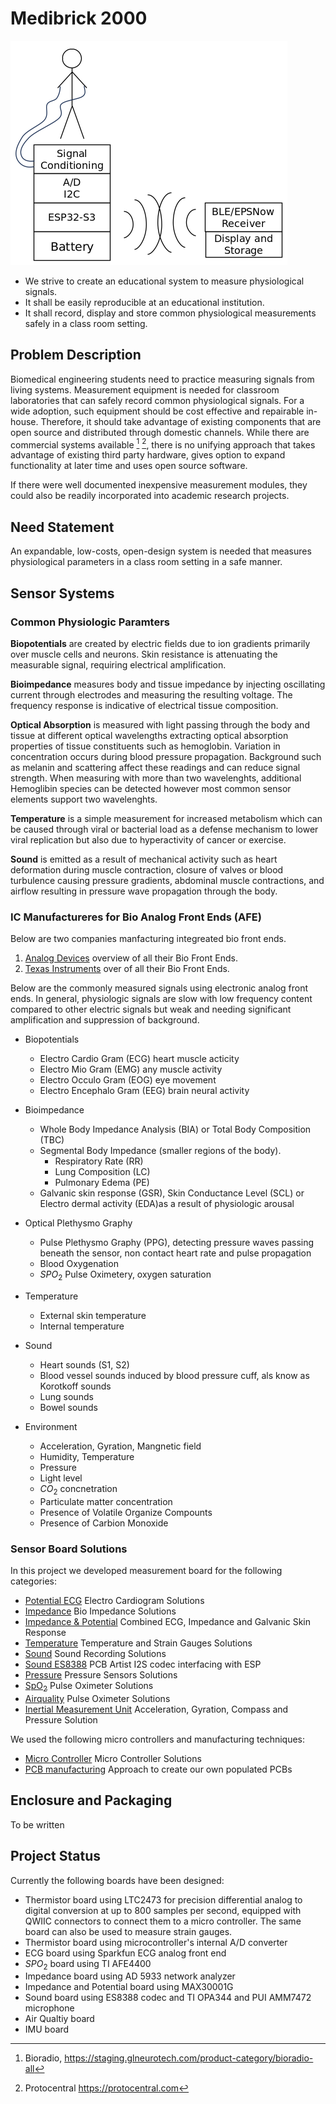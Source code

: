 # Medibrick 2000

![alt text](./assetts/Concept.png)

- We strive to create an educational system to measure physiological signals.
- It shall be easily reproducible at an educational institution.
- It shall record, display and store common physiological measurements safely in a class room setting.

## Problem Description

Biomedical engineering students need to practice measuring signals from living systems.
Measurement equipment is needed for classroom laboratories that can safely record common physiological signals.
For a wide adoption, such equipment should be cost effective and repairable in-house.
Therefore, it should take advantage of existing components that are open source and distributed through domestic channels.
While there are commercial systems available [^fn1] [^fn2], there is no unifying approach that takes advantage of existing third party hardware, gives option to expand functionality at later time and uses open source software. 

If there were well documented inexpensive measurement modules, they could also be readily incorporated into academic research projects.

[^fn1]: Bioradio, https://staging.glneurotech.com/product-category/bioradio-all
[^fn2]: Protocentral https://protocentral.com

## Need Statement

An expandable, low-costs, open-design system is needed that measures physiological parameters in a class room setting in a safe manner.

## Sensor Systems

### Common Physiologic Paramters

**Biopotentials** are created by electric fields due to ion gradients primarily over muscle cells and neurons. Skin resistance is attenuating the measurable signal, requiring electrical amplification.

**Bioimpedance** measures body and tissue impedance by injecting oscillating current through electrodes and measuring the resulting voltage. The frequency response is indicative of electrical tissue composition.

**Optical Absorption** is measured with light passing through the body and tissue at different optical wavelengths extracting optical absorption properties of tissue constituents such as hemoglobin. Variation in concentration occurs during blood pressure propagation. Background such as melanin and scattering affect these readings and can reduce signal strength. When measuring with more than two wavelenghts, additional Hemoglibin species can be detected however most common sensor elements support two wavelenghts.

**Temperature** is a simple measurement for increased metabolism which can be caused through viral or bacterial load as a defense mechanism to lower viral replication but also due to hyperactivity of cancer or exercise.

**Sound** is emitted as a result of mechanical activity such as heart deformation during muscle contraction, closure of valves or blood turbulence causing pressure gradients, abdominal muscle contractions, and airflow resulting in pressure wave propagation through the body.

### IC Manufactureres for Bio Analog Front Ends (AFE)
Below are two companies manfacturing integreated bio front ends.

1) [Analog Devices](https://ez.analog.com/webinar/m/presentations/2742) overview of all their Bio Front Ends.
2) [Texas Instruments](https://www.ti.com/data-converters/integrated-special-function/medical-afes/biosensing-afes/overview.html) over of all their Bio Front Ends.

Below are the commonly measured signals using electronic analog front ends. In general, physiologic signals are slow with low frequency content compared to other electric signals but weak and needing significant amplification and suppression of background.

- Biopotentials
    - Electro Cardio Gram (ECG) heart muscle acticity
    - Electro Mio Gram (EMG) any muscle activity
    - Electro Occulo Gram (EOG) eye movement
    - Electro Encephalo Gram (EEG) brain neural activity

- Bioimpedance
    - Whole Body Impedance Analysis (BIA) or Total Body Composition (TBC)
    - Segmental Body Impedance (smaller regions of the body).
        - Respiratory Rate (RR)
        - Lung Composition (LC)
        - Pulmonary Edema (PE)
    - Galvanic skin response (GSR), Skin Conductance Level (SCL) or Electro dermal activity (EDA)as a result of physiologic arousal

- Optical Plethysmo Graphy
    - Pulse Plethysmo Graphy (PPG), detecting pressure waves passing beneath the sensor, non contact heart rate and pulse propagation
    - Blood Oxygenation
    - $SPO_2$ Pulse Oximetery, oxygen saturation

- Temperature
    - External skin temperature
    - Internal temperature

- Sound
    - Heart sounds (S1, S2)
    - Blood vessel sounds induced by blood pressure cuff, als know as Korotkoff sounds
    - Lung sounds
    - Bowel sounds

- Environment
    - Acceleration, Gyration, Mangnetic field
    - Humidity, Temperature
    - Pressure
    - Light level
    - $CO_2$ concnetration
    - Particulate matter concentration
    - Presence of Volatile Organize Compounts
    - Presence of Carbion Monoxide


### Sensor Board Solutions
In this project we developed measurement board for the following categories:

- [Potential ECG](ecg.md) Electro Cardiogram Solutions
- [Impedance](impedance.md) Bio Impedance Solutions
- [Impedance & Potential](MAX30001G.md) Combined ECG, Impedance and Galvanic Skin Response
- [Temperature](temperature.md) Temperature and Strain Gauges Solutions
- [Sound](sound.md) Sound Recording Solutions
- [Sound ES8388](ES8388_audio_board.md) PCB Artist I2S codec interfacing with ESP
- [Pressure](pressure.md) Pressure Sensors Solutions
- [SpO<sub>2</sub>](spo2.md) Pulse Oximeter Solutions
- [Airquality](airquality.md) Pulse Oximeter Solutions
- [Inertial Measurement Unit](imu.md) Acceleration, Gyration, Compass and Pressure Solution

We used the following micro controllers and manufacturing techniques:

- [Micro Controller](microcontroller.md) Micro Controller Solutions
- [PCB manufacturing](pcbmanufacturing.md) Approach to create our own populated PCBs

## Enclosure and Packaging
To be written

## Project Status

Currently the following boards have been designed:

- Thermistor board using LTC2473 for precision differential analog to digital conversion at up to 800 samples per second, equipped with QWIIC connectors to connect them to a micro controller. The same board can also be used to measure strain gauges.
- Thermistor board using microcontroller's internal A/D converter
- ECG board using Sparkfun ECG analog front end
- $SPO_2$ board using TI AFE4400
- Impedance board using AD 5933 network analyzer
- Impedance and Potential board using MAX30001G
- Sound board using ES8388 codec and TI OPA344 and PUI AMM7472 microphone
- Air Qualtiy board
- IMU board
